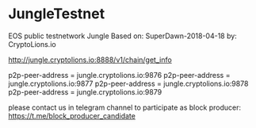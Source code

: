 # JungleTestnet
EOS public testnetwork Jungle 
Based on: SuperDawn-2018-04-18
by: CryptoLions.io

http://jungle.cryptolions.io:8888/v1/chain/get_info

p2p-peer-address = jungle.cryptolions.io:9876
p2p-peer-address = jungle.cryptolions.io:9877
p2p-peer-address = jungle.cryptolions.io:9878
p2p-peer-address = jungle.cryptolions.io:9879



please contact us in telegram channel to participate as block producer: https://t.me/block_producer_candidate
